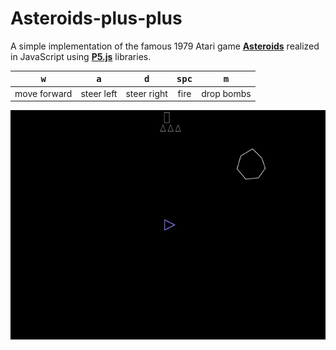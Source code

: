 # Asteroids-plus-plus

A simple implementation of the famous 1979 Atari game <b>[Asteroids](https://en.wikipedia.org/wiki/Asteroids_%28video_game%29)</b> realized in JavaScript using <b>[P5.js](https://p5js.org/)</b> libraries.  

| <kbd>w</kbd>   | <kbd>a</kbd> | <kbd>d</kbd> | <kbd>spc</kbd> | <kbd>m</kbd> |
|:--------------:|:------------:|:------------:|:--------------:|:------------:|
| move forward   | steer left   | steer right  | fire           | drop bombs   |

<p align="left">
  <a href="https://matteogiorgi.github.io/Asteroids-plus-plus/">
  <img src="play.gif">
</p>
